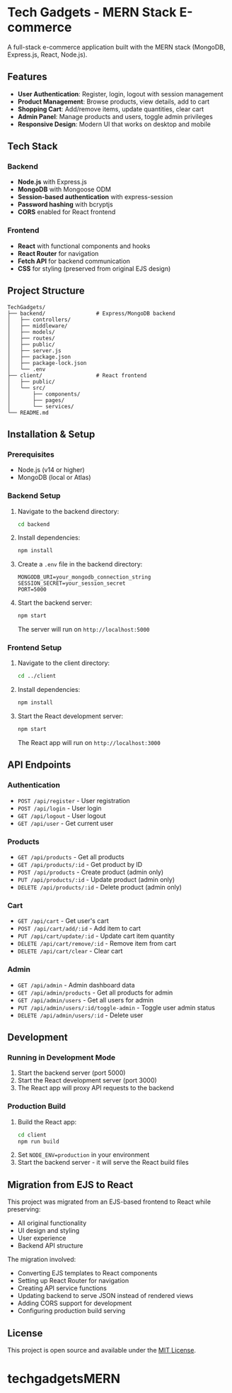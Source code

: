 # Tech Gadgets - MERN Stack E-commerce

A full-stack e-commerce application built with the MERN stack (MongoDB, Express.js, React, Node.js).

## Features

- **User Authentication**: Register, login, logout with session management
- **Product Management**: Browse products, view details, add to cart
- **Shopping Cart**: Add/remove items, update quantities, clear cart
- **Admin Panel**: Manage products and users, toggle admin privileges
- **Responsive Design**: Modern UI that works on desktop and mobile

## Tech Stack

### Backend
- **Node.js** with Express.js
- **MongoDB** with Mongoose ODM
- **Session-based authentication** with express-session
- **Password hashing** with bcryptjs
- **CORS** enabled for React frontend

### Frontend
- **React** with functional components and hooks
- **React Router** for navigation
- **Fetch API** for backend communication
- **CSS** for styling (preserved from original EJS design)

## Project Structure

```
TechGadgets/
├── backend/                # Express/MongoDB backend
│   ├── controllers/
│   ├── middleware/
│   ├── models/
│   ├── routes/
│   ├── public/
│   ├── server.js
│   ├── package.json
│   ├── package-lock.json
│   └── .env
├── client/                 # React frontend
│   ├── public/
│   └── src/
│       ├── components/
│       ├── pages/
│       └── services/
└── README.md
```

## Installation & Setup

### Prerequisites
- Node.js (v14 or higher)
- MongoDB (local or Atlas)

### Backend Setup
1. Navigate to the backend directory:
   ```bash
   cd backend
   ```
2. Install dependencies:
   ```bash
   npm install
   ```
3. Create a `.env` file in the backend directory:
   ```
   MONGODB_URI=your_mongodb_connection_string
   SESSION_SECRET=your_session_secret
   PORT=5000
   ```
4. Start the backend server:
   ```bash
   npm start
   ```
   The server will run on `http://localhost:5000`

### Frontend Setup
1. Navigate to the client directory:
   ```bash
   cd ../client
   ```
2. Install dependencies:
   ```bash
   npm install
   ```
3. Start the React development server:
   ```bash
   npm start
   ```
   The React app will run on `http://localhost:3000`

## API Endpoints

### Authentication
- `POST /api/register` - User registration
- `POST /api/login` - User login
- `GET /api/logout` - User logout
- `GET /api/user` - Get current user

### Products
- `GET /api/products` - Get all products
- `GET /api/products/:id` - Get product by ID
- `POST /api/products` - Create product (admin only)
- `PUT /api/products/:id` - Update product (admin only)
- `DELETE /api/products/:id` - Delete product (admin only)

### Cart
- `GET /api/cart` - Get user's cart
- `POST /api/cart/add/:id` - Add item to cart
- `PUT /api/cart/update/:id` - Update cart item quantity
- `DELETE /api/cart/remove/:id` - Remove item from cart
- `DELETE /api/cart/clear` - Clear cart

### Admin
- `GET /api/admin` - Admin dashboard data
- `GET /api/admin/products` - Get all products for admin
- `GET /api/admin/users` - Get all users for admin
- `PUT /api/admin/users/:id/toggle-admin` - Toggle user admin status
- `DELETE /api/admin/users/:id` - Delete user

## Development

### Running in Development Mode
1. Start the backend server (port 5000)
2. Start the React development server (port 3000)
3. The React app will proxy API requests to the backend

### Production Build
1. Build the React app:
   ```bash
   cd client
   npm run build
   ```
2. Set `NODE_ENV=production` in your environment
3. Start the backend server - it will serve the React build files

## Migration from EJS to React

This project was migrated from an EJS-based frontend to React while preserving:
- All original functionality
- UI design and styling
- User experience
- Backend API structure

The migration involved:
- Converting EJS templates to React components
- Setting up React Router for navigation
- Creating API service functions
- Updating backend to serve JSON instead of rendered views
- Adding CORS support for development
- Configuring production build serving

## License

This project is open source and available under the [MIT License](LICENSE).
# techgadgetsMERN
